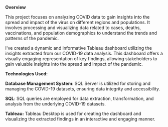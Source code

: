 **Overview**

This project focuses on analyzing COVID data to gain insights into the spread and impact of the virus on different regions and populations. It involves processing and visualizing data related to cases, deaths, vaccinations, and population demographics to understand the trends and patterns of the pandemic.

I've created a dynamic and informative Tableau dashboard utilizing the insights extracted from our COVID-19 data analysis. This dashboard offers a visually engaging representation of key findings, allowing stakeholders to gain valuable insights into the spread and impact of the pandemic.

**Technologies Used:**

**Database Management System**: SQL Server is utilized for storing and managing the COVID-19 datasets, ensuring data integrity and accessibility.

**SQL**: SQL queries are employed for data extraction, transformation, and analysis from the underlying COVID-19 datasets.

**Tableau:** Tableau Desktop is used for creating the dashboard and visualizing the extracted findings in an interactive and engaging manner.

